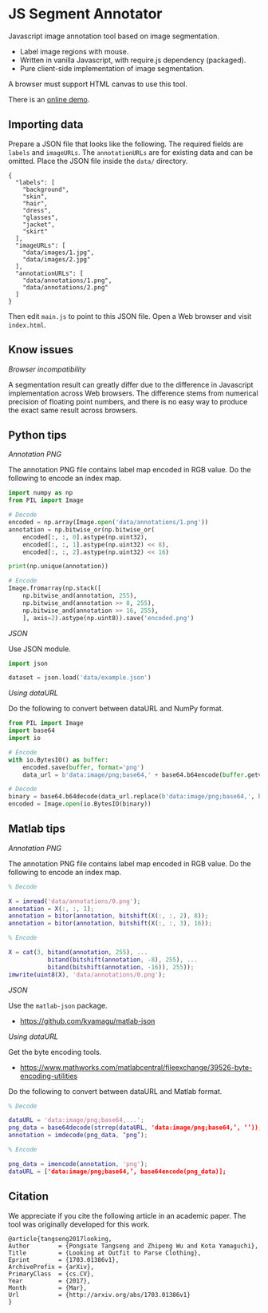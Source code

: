JS Segment Annotator
====================

Javascript image annotation tool based on image segmentation.

 * Label image regions with mouse.
 * Written in vanilla Javascript, with require.js dependency (packaged).
 * Pure client-side implementation of image segmentation.

A browser must support HTML canvas to use this tool.

There is an [online demo](http://kyamagu.github.io/js-segment-annotator/?view=index).

Importing data
--------------

Prepare a JSON file that looks like the following. The required fields are
`labels` and `imageURLs`. The `annotationURLs` are for existing data and can
be omitted. Place the JSON file inside the `data/` directory.

    {
      "labels": [
        "background",
        "skin",
        "hair",
        "dress",
        "glasses",
        "jacket",
        "skirt"
      ],
      "imageURLs": [
        "data/images/1.jpg",
        "data/images/2.jpg"
      ],
      "annotationURLs": [
        "data/annotations/1.png",
        "data/annotations/2.png"
      ]
    }

Then edit `main.js` to point to this JSON file. Open a Web browser and visit
`index.html`.

Know issues
-----------

_Browser incompatibility_

A segmentation result can greatly differ due to the difference in Javascript
implementation across Web browsers. The difference stems from numerical
precision of floating point numbers, and there is no easy way to produce the
exact same result across browsers.


Python tips
-----------

_Annotation PNG_

The annotation PNG file contains label map encoded in RGB value. Do the
following to encode an index map.

```python
import numpy as np
from PIL import Image

# Decode
encoded = np.array(Image.open('data/annotations/1.png'))
annotation = np.bitwise_or(np.bitwise_or(
    encoded[:, :, 0].astype(np.uint32),
    encoded[:, :, 1].astype(np.uint32) << 8),
    encoded[:, :, 2].astype(np.uint32) << 16)

print(np.unique(annotation))

# Encode
Image.fromarray(np.stack([
    np.bitwise_and(annotation, 255),
    np.bitwise_and(annotation >> 8, 255),
    np.bitwise_and(annotation >> 16, 255),
    ], axis=2).astype(np.uint8)).save('encoded.png')
```

_JSON_

Use JSON module.

```python
import json

dataset = json.load('data/example.json')
```

_Using dataURL_

Do the following to convert between dataURL and NumPy format.

```python
from PIL import Image
import base64
import io

# Encode
with io.BytesIO() as buffer:
    encoded.save(buffer, format='png')
    data_url = b'data:image/png;base64,' + base64.b64encode(buffer.getvalue())

# Decode
binary = base64.b64decode(data_url.replace(b'data:image/png;base64,', b''))
encoded = Image.open(io.BytesIO(binary))
```


Matlab tips
-----------

_Annotation PNG_

The annotation PNG file contains label map encoded in RGB value. Do the
following to encode an index map.

```matlab
% Decode

X = imread('data/annotations/0.png');
annotation = X(:, :, 1);
annotation = bitor(annotation, bitshift(X(:, :, 2), 8));
annotation = bitor(annotation, bitshift(X(:, :, 3), 16));

% Encode

X = cat(3, bitand(annotation, 255), ...
           bitand(bitshift(annotation, -8), 255), ...
           bitand(bitshift(annotation, -16)), 255));
imwrite(uint8(X), 'data/annotations/0.png');
```

_JSON_

Use the `matlab-json` package.

 * https://github.com/kyamagu/matlab-json

_Using dataURL_

Get the byte encoding tools.

 * https://www.mathworks.com/matlabcentral/fileexchange/39526-byte-encoding-utilities

Do the following to convert between dataURL and Matlab format.

```matlab
% Decode

dataURL = 'data:image/png;base64,...';
png_data = base64decode(strrep(dataURL, 'data:image/png;base64,’, ‘’));
annotation = imdecode(png_data, ‘png’);

% Encode

png_data = imencode(annotation, 'png');
dataURL = ['data:image/png;base64,’, base64encode(png_data)];
```

Citation
--------

We appreciate if you cite the following article in an academic paper. The tool was originally developed for this work.

```
@article{tangseng2017looking,
Author        = {Pongsate Tangseng and Zhipeng Wu and Kota Yamaguchi},
Title         = {Looking at Outfit to Parse Clothing},
Eprint        = {1703.01386v1},
ArchivePrefix = {arXiv},
PrimaryClass  = {cs.CV},
Year          = {2017},
Month         = {Mar},
Url           = {http://arxiv.org/abs/1703.01386v1}
}
```
